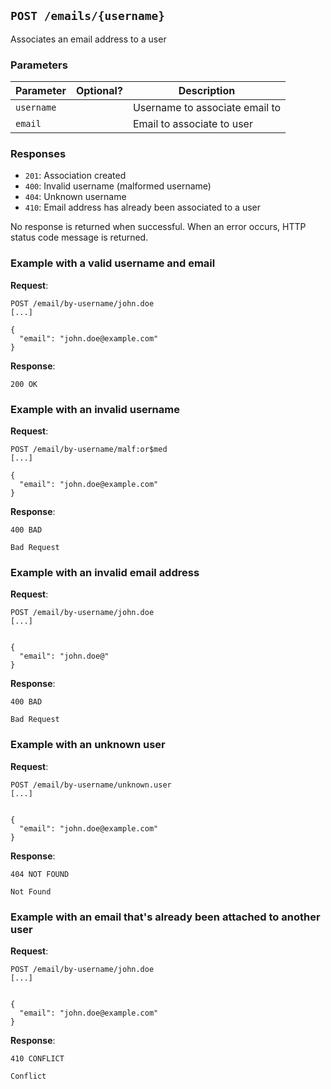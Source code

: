 ## `POST /emails/{username}`

Associates an email address to a user

### Parameters

| Parameter  | Optional?    | Description                       |
|------------|--------------|-----------------------------------|
| `username` |              | Username to associate email to    |
| `email`    |              | Email to associate to user        |

### Responses

- `201`: Association created
- `400`: Invalid username (malformed username)
- `404`: Unknown username
- `410`: Email address has already been associated to a user

No response is returned when successful. When an error occurs, HTTP status code message is returned.


### Example with a valid username and email

**Request**:

```
POST /email/by-username/john.doe
[...]

{
  "email": "john.doe@example.com"
}
```

**Response**:

```
200 OK
```

### Example with an invalid username

**Request**:

```
POST /email/by-username/malf:or$med
[...]

{
  "email": "john.doe@example.com"
}
```

**Response**:

```
400 BAD

Bad Request
```

### Example with an invalid email address

**Request**:

```
POST /email/by-username/john.doe
[...]


{
  "email": "john.doe@"
}
```

**Response**:

```
400 BAD

Bad Request
```

### Example with an unknown user

**Request**:

```
POST /email/by-username/unknown.user
[...]


{
  "email": "john.doe@example.com"
}
```

**Response**:

```
404 NOT FOUND

Not Found
```

### Example with an email that's already been attached to another user

**Request**:

```
POST /email/by-username/john.doe
[...]


{
  "email": "john.doe@example.com"
}
```

**Response**:

```
410 CONFLICT

Conflict
```
